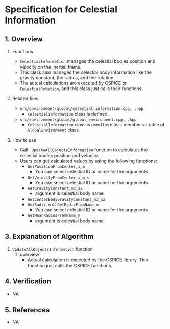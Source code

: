 # Specification for Celestial Information

## 1.  Overview
1. Functions 
   - `CelestialInformation` manages the celestial bodies position and velocity on the inertial frame.
   - This class also manages the celestial body information like the gravity constant, the radius, and the rotation.
   - The actual calculations are executed by CSPICE or `CelestialRotation`, and this class just calls their functions.

2. Related files
   - `src/environment/global/celestial_information.cpp, .hpp`
     - `CelestialInformation` class is defined. 
   - `src/environment/global/global_environment.cpp, .hpp`
     - `CelestialInformation` class is used here as a member variable of `GlobalEnvironment` class.

3. How to use
   - Call ` UpdateAllObjectsInformation` function to calculates the celestial bodies position and velocity.
   - Users can get calculated values by using the following functions:
     - `GetPositionFromCenter_i_m`
       - You can select celestial ID or name for the arguments
     - `GetVelocityFromCenter_i_m_s`
       - You can select celestial ID or name for the arguments
     - `GetGravityConstant_m3_s2`
       - argument is celestial body name
     - `GetCenterBodyGravityConstant_m3_s2`
     - `GetRadii_m` or `GetRadiiFromName_m`
       - You can select celestial ID or name for the arguments
     - `GetMeanRadiusFromName_m`
       - argument is celestial body name
  
## 3. Explanation of Algorithm
1. `UpdateAllObjectsInformation` function
   1. overview
      - Actual calculation is executed by the CSPICE library. This function just calls the CSPICE functions.

## 4. Verification
- NA

## 5. References
- NA


